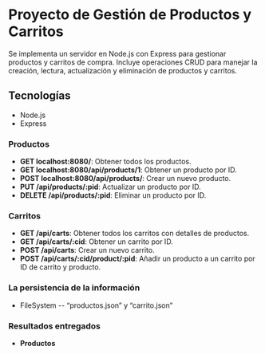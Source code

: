 # Proyecto de Gestión de Productos y Carritos
Se implementa un servidor en Node.js con Express para gestionar productos y carritos de compra. Incluye operaciones CRUD para manejar la creación, lectura, actualización y eliminación de productos y carritos.

## Tecnologías
- Node.js
- Express

### Productos

- **GET localhost:8080/**: Obtener todos los productos.
- **GET localhost:8080/api/products/1**: Obtener un producto por ID.
- **POST localhost:8080/api/products/**: Crear un nuevo producto.
- **PUT /api/products/:pid**: Actualizar un producto por ID.
- **DELETE /api/products/:pid**: Eliminar un producto por ID.

### Carritos
- **GET /api/carts**: Obtener todos los carritos con detalles de productos.
- **GET /api/carts/:cid**: Obtener un carrito por ID.
- **POST /api/carts**: Crear un nuevo carrito.
- **POST /api/carts/:cid/product/:pid**: Añadir un producto a un carrito por ID de carrito y producto.


### La persistencia de la información
- FileSystem
-- “productos.json” y “carrito.json”

### Resultados entregados
- **Productos**

